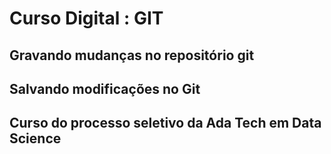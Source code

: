 # Curso Digital : GIT

## Gravando mudanças no repositório git

## Salvando modificações no Git

## Curso do processo seletivo da Ada Tech em Data Science